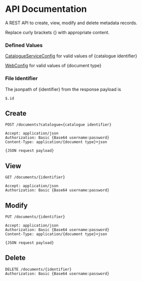 # API Documentation
A REST API to create, view, modify and delete metadata records.

Replace curly brackets {} with appropriate content.

### Defined Values
[CatalogueServiceConfig](../java/src/main/java/uk/ac/ceh/gateway/catalogue/config/CatalogueServiceConfig.java) for valid values of {catalogue identifier}

[WebConfig](../java/src/main/java/uk/ac/ceh/gateway/catalogue/config/WebConfig.java) for valid values of {document type}

### File Identifier
The jsonpath of {identifier} from the response payload is

    $.id

## Create

    POST /documents?catalogue={catalogue identifier}

    Accept: application/json
    Authorization: Basic {Base64 username:password}
    Content-Type: application/{document type}+json

    {JSON request payload}

## View

    GET /documents/{identifier}

    Accept: application/json
    Authorization: Basic {Base64 username:password}

## Modify

    PUT /documents/{identifier}

    Accept: application/json
    Authorization: Basic {Base64 username:password}
    Content-Type: application/{document type}+json

    {JSON request payload}

## Delete

    DELETE /documents/{identifier}
    Authorization: Basic {Base64 username:password}